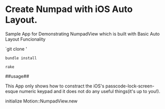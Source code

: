 Create Numpad with iOS Auto Layout.
=============

Sample App for Demonstrating NumpadView which is built with Basic Auto Layout Funcionality

`git clone '

`bundle install`

`rake`

##usage##

This App only shows how to constract the iOS's passcode-lock-screen-esque numeric keypad and it does not do any useful things(it's up to you!).

initialize
Motion::NumpadView.new 
